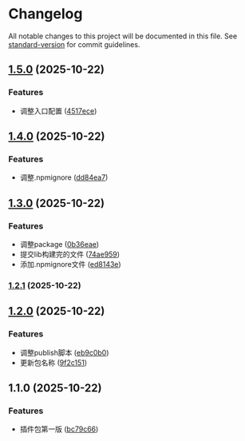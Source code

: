 # Changelog

All notable changes to this project will be documented in this file. See [standard-version](https://github.com/conventional-changelog/standard-version) for commit guidelines.

## [1.5.0](https://github.com/SquabbyZ/umi-clone-file-gitlab/compare/v1.4.0...v1.5.0) (2025-10-22)


### Features

* 调整入口配置 ([4517ece](https://github.com/SquabbyZ/umi-clone-file-gitlab/commit/4517ece6970a9dfa3b3bd9bd9e265153fb32d81c))

## [1.4.0](https://github.com/SquabbyZ/umi-clone-file-gitlab/compare/v1.3.0...v1.4.0) (2025-10-22)


### Features

* 调整.npmignore ([dd84ea7](https://github.com/SquabbyZ/umi-clone-file-gitlab/commit/dd84ea7f7723e4fb4730650a45c2bad49ab326f0))

## [1.3.0](https://github.com/SquabbyZ/umi-clone-file-gitlab/compare/v1.2.1...v1.3.0) (2025-10-22)


### Features

* 调整package ([0b36eae](https://github.com/SquabbyZ/umi-clone-file-gitlab/commit/0b36eaeba8dccc53ffafac0477524da288a715f0))
* 提交lib构建完的文件 ([74ae959](https://github.com/SquabbyZ/umi-clone-file-gitlab/commit/74ae9596bfb1d364599ea28a35f0a0dd13b73b40))
* 添加.npmignore文件 ([ed8143e](https://github.com/SquabbyZ/umi-clone-file-gitlab/commit/ed8143e79dc02a8297f8fd47821bb6c9494fb60f))

### [1.2.1](https://github.com/SquabbyZ/umi-clone-file-gitlab/compare/v1.2.0...v1.2.1) (2025-10-22)

## [1.2.0](https://github.com/SquabbyZ/umi-clone-file-gitlab/compare/v1.1.0...v1.2.0) (2025-10-22)


### Features

* 调整publish脚本 ([eb9c0b0](https://github.com/SquabbyZ/umi-clone-file-gitlab/commit/eb9c0b0eab5dd750702fca4c9b8c5dead22d90fc))
* 更新包名称 ([9f2c151](https://github.com/SquabbyZ/umi-clone-file-gitlab/commit/9f2c151c154757a68dcf63c1c80032265e27b500))

## 1.1.0 (2025-10-22)


### Features

* 插件包第一版 ([bc79c66](https://github.com/SquabbyZ/umi-clone-file-gitlab/commit/bc79c66f6e9bad51403ba3299b7957ad4cfb8cbe))
